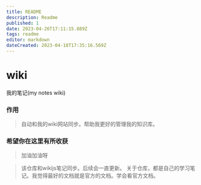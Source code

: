 ```yaml
---
title: README
description: Readme
published: 1
date: 2023-04-26T17:11:15.889Z
tags: readme
editor: markdown
dateCreated: 2023-04-18T17:35:16.569Z
---
```


# wiki
我的笔记(my notes wiki)


### 作用
> 自动和我的wiki网站同步。帮助我更好的管理我的知识库。


### 希望你在这里有所收获
> 加油加油呀



> 该仓库和wikijs笔记同步。后续会一直更新。
> 关于仓库，都是自己的学习笔记。我觉得最好的文档就是官方的文档。学会看官方文档。

